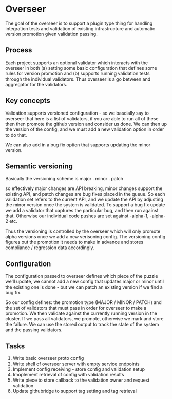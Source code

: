 # Overseer

The goal of the overseer is to support a plugin type thing for handling
integration tests and validation of existing infrastructure and automatic
version promotion given validation passing.

## Process

Each project supports an optional validator which interacts with the overseer
in both (a) setting some basic configuration that defines some rules for
version promotion and (b) supports running validation tests through the
individual validators. Thus overseer is a go between and aggregator for the
validators.

## Key concepts

Validation supports versioned configuration - so we bascially say to overseer
that here is a list of validators, if you are able to run all of these then
then promote the github version and consider us done. We can then up the version
of the config, and we must add a new validation option in order to do that.

We can also add in a bug fix option that supports updating the minor version.

## Semantic versioning

Basically the versioning scheme is major . minor . patch

so effectively major changes are API breaking, minor changes support the
existing API, and patch changes are bug fixes placed in the queue. So each validation
set refers to the current API, and we update the API by adjusting the minor version once
the system is validated. To support a bug fix update we add a validator that captures
the particular bug, and then run against that. Otherwise our individual code pushes
are set against -alpha-1, -alpha-2 etc.

Thus the versioning is controlled by the overseer which will only promote alpha versions
once we add a new verisoning config. The versioning config figures out the promotion it
needs to make in advance and stores compliance / regression data accordingly.

## Configuration

The configuration passed to overseer defines which piece of the puzzle we'll update, we cannot
add a new config that updates major or minor until the existing one is done - but we can patch
an existing version if we find a bug fix.

So our config defines: the promotion type (MAJOR / MINOR / PATCH) and the set of validators that
must pass in order for overseer to make a promotion. We then validate against the currently running
version in the cluster. If we pass all validators, we promote, otherwise we mark and store
the failure. We can use the stored output to track the state of the system and the passing validators.

## Tasks

1. Write basic overseer proto config
1. Write shell of overseer server with empty service endpoints
1. Implement config receiving - store config and validation setup
1. Imoplement retrieval of config with validation results
1. Write piece to store callback to the validation owner and request validation
1. Update githubridge to support tag setting and tag retrieval
